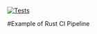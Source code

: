 [![Tests](https://github.com/b2foolish/github-actions-rust-example/actions/workflows/tests.yml/badge.svg)](https://github.com/b2foolish/github-actions-rust-example/actions/workflows/tests.yml)


#Example of Rust CI Pipeline
